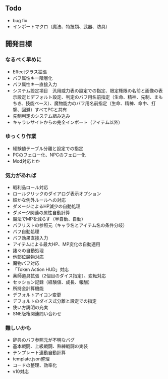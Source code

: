 ## Todo
- bug fix
- インポートマクロ（魔法、特技類、武器、防具）

## 開発目標
### なるべく早めに
- Effectクラス拡張
- バフ属性キー階層化
- バフ属性キー直接入力
- システム設定項目　汎用威力表の設定での指定、限定権限の名前と画像の表示設定とデフォルト設定、判定のバフ用名前指定（生命、精神、先制、まもちき、技能ベース）、魔物能力のバフ用名前指定（生命、精神、命中、打撃、回避）すべてPCと共有
- 先制判定のシステム組み込み
- キャラシサイトからの完全インポート（アイテム以外）
### ゆっくり作業
- 経験値テーブル分離と設定での指定
- PCのフェロー化、NPCのフェロー化
- Mod対応とか
### 気力があれば
- 戦利品ロール対応
- ロールクリックのダイアログ表示オプション
- 細かな例外ルールへの対応
- ダメージによるHP減少の自動処理
- ダメージ関連の属性自動計算
- 魔法でMPを減らす（半自動、自動）
- バフリストの参照元（キャラ名とアイテム名の条件分岐）
- バフ自動処理
- バフ効果直接入力
- アイテムによる最大HP、MP変化の自動適用
- 諸々の自動処理
- 他部位魔物対応
- 魔物バフ対応
- 「Token Action HUD」対応
- 薬師道具拡張（2個目のダイス指定）、変転対応
- セッション記録（経験値、成長、報酬）
- 所持金計算機能
- デフォルトアイコン変更
- デフォルトのダイス式分離と設定での指定
- 使い方説明の充実
- SNE版権関連問い合わせ
### 難しいかも
- 辞典のバフ参照元が不明なバグ
- 基本戦闘、上級戦闘、熟練戦闘の実装
- テンプレート連動自動計算
- template.json整理
- コードの整理、効率化
- v10対応

